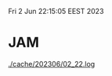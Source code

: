 Fri  2 Jun 22:15:05 EEST 2023
# JAM
<a href='./cache/202306/02_22.log'>./cache/202306/02_22.log</a>
